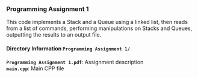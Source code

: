 ### Programming Assignment 1
This code implements a Stack and a Queue using a linked list, then
reads from a list of commands, performing manipulations on Stacks and 
Queues, outputting the results to an output file.

#### Directory Information `Programming Assignment 1/`
**`Programming Assignment 1.pdf`**: Assignment description   
**`main.cpp`**: Main CPP file   
